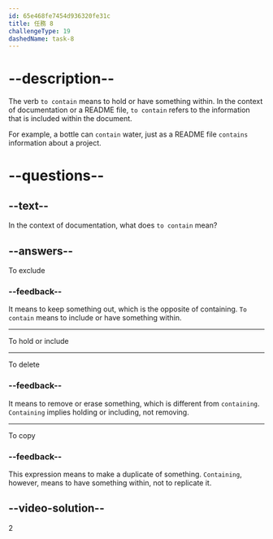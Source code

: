 ```yaml
---
id: 65e468fe7454d936320fe31c
title: 任務 8
challengeType: 19
dashedName: task-8
---
```


# --description--

The verb `to contain` means to hold or have something within. In the context of documentation or a README file, `to contain` refers to the information that is included within the document.

For example, a bottle can `contain` water, just as a README file `contains` information about a project.

# --questions--

## --text--

In the context of documentation, what does `to contain` mean?

## --answers--

To exclude

### --feedback--

It means to keep something out, which is the opposite of containing. `To contain` means to include or have something within.

---

To hold or include

---

To delete

### --feedback--

It means to remove or erase something, which is different from `containing`. `Containing` implies holding or including, not removing.

---

To copy

### --feedback--

This expression means to make a duplicate of something. `Containing`, however, means to have something within, not to replicate it.

## --video-solution--

2
